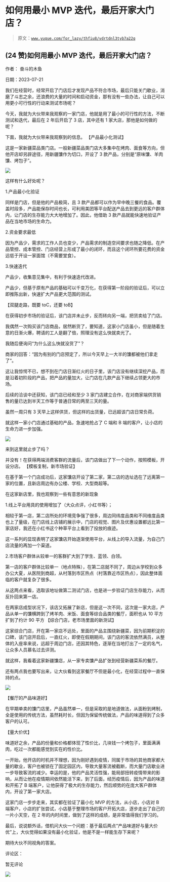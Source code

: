 # 如何用最小 MVP 迭代，最后开家大门店？

> 原文：[`www.yuque.com/for_lazy/thfiu8/vdrtdnl3tyb7a22q`](https://www.yuque.com/for_lazy/thfiu8/vdrtdnl3tyb7a22q)



## (24 赞)如何用最小 MVP 迭代，最后开家大门店？ 

作者： 奋斗的木鱼 

日期：2023-07-21 

我们在经营时，经常开启了门店后才发现产品不符合市场，最后只能关门歇业，消磨了斗志之余，还浪费的大量的时间和启动资金，那有没有一些办法，让自己可以用更小可行性的行动来测试市场呢？ 

今天，我就为大伙带来我观察的一家门店，他就是用了最小的可行性的方法，不断测试和迭代，最后在 2 年后开启了 3 店，其中还有 1 家大店，那他是如何做的呢？ 

下面，我就为大伙带来我观察到的信息。 <ne-h4 id="da3800db" data-lake-id="da3800db">【产品最小化测试】</ne-h4> 

这是一家新疆菜品类门店。一般新疆菜品类门店大多集中在烤肉、面食等方向，但他开店却另辟途径，用新疆馕作为切口，开设了 3 款产品，分别是“原味馕、羊肉馕、烤包子”。 

![](img/37c8ab5ea30e69d0d95570261b56ae1b.png) 

这样有什么好处呢？ 

1.产品最小化验证 

同样是门店，但是他的产品极简，且 3 款产品都可以作为早中晚三餐的食品。覆盖时段多，产品能保存时间也长，可利用美团等平台配送产品去到更远的客户群体内，让门店的生存能力大大地增加了。因此，他借助 3 款产品就能快速地验证产品在当地市场的生命力。 

2.资金要求最低 

因为产品少，需求的工作人员也变少，产品需求的制造空间要求也随之降低。在产品管控、成本管控、门店经营上形成了最小的闭环，而且这个闭环所要花费的资金远低于开设一家面馆（不需要堂食）。 

3.快速迭代 

产品少，收集意见集中，有利于快速迭代改进。 

产品少，但基于原有产品的基础可以千变万化，在获得第一阶段的验证后，可以立即推陈出新，快速扩大产品更大范围的测试。 

【双腿走路，既要 toC，还要 toB】 

在获得初步市场的验证后，该门店并未止步，反而转向另一端，把货卖给了门店。 

我偶然一次购买该门店商品，居然断货了，要知道，这家小门店虽小，但是随着生意的日渐火爆，聘请的工人是翻了倍，照理没有这么快就卖光了。 

我随后便询问“为什么这么快就没货了”？ 

商家的回答：“因为有别的门店预定了，所以今天早上一大半的馕都被他们拿走了“。 

这让我惊愕不已，想不到在门店日渐红火的日子里，该门店没有继续深挖产品，而是沿着初阶段的产品，把产品的量加大，让门店在几款产品下继续占领更大的市场。 

后续的洽谈中还获知，该门店已经和至少 3 家门店建立合作，在对商家端供货销售的量已达到半天工作等于普通日常的两至三天的量。 

虽然一周只有 3 天早上这样供货，但这样的出货量，已远超该门店日常负荷。 

就这样一家小门店通过基础的产品，急速地抢占了 C 端和 B 端的客户，让小店的生命力进一步加强。 

![](img/beaceba4f74fd5a884ab35992a5be0de.png) 

来到这里就止步了吗？ 

并没有！在获得两端消费客群的流量后，该门店做出了下一个动作，按照模板，开设分店。 <ne-h4 id="c9168d2f" data-lake-id="c9168d2f">【模板复制，新市场验证】</ne-h4> 

在基于第一个门店成功后，这家馕店开设了第二家，第二店的选址选在了远离第一家的位置，且新店周边有办公楼、学校、大型商超等。 

在这家新店里，我也观察到一些有意思的新现象 

1.线上平台用具的使用增加了（大众点评，小红书等）； 

相较于第一店，第二店所处的环境竞争强了很多，周边同纬度品类和不同维度品类也上了量级，在门店线上店铺的展示中，门店的视觉、图片及优惠设置都远比第一家店好，我还在小红书这个种草平台上看到了投放的痕迹。 

这一系列的显现表明了这家馕店开始逐渐使用平台，从线上的导入流量，为自己门店流量的再加一个渠道。 

2.市场客户群体从较单一的客群扩大到了学生、蓝领、白领。 

第一店的客户群体比较单一（地点特殊），在第二店就不同了，周边从学校到众多办公大夏，从医院到商超，从村落到市区热点（村落靠近市区热点），因此整体面临的客户就复杂了很多。 

从这两点来看，选取该地址做第二测试门店，也是进一步验证门店生存能力，从而反扑回来第一店。 

在两家店成型状况下，该店又拓展了新店，但是这一次不同，这次是一家大店，产品从单一的馕横跨到了烤羊肉、米饭、面食等综合品类的餐厅，面积也从 10 平方扩到了约计 90 平方 <ne-h4 id="6790a2a1" data-lake-id="6790a2a1">【综合门店，老市场里面的新测试】</ne-h4> 

这家综合门店，开在第一家店不远处，里面的产品主围绕新疆菜，因为前期积淀的口碑，该门店开启后，一直红火，即使在假期期间，该门店的客流依然满员，从整体的入座率来说，远超于周边门店，还因其特色，逐渐在当地打出了一定的名气，让众多人员慕名过去评测。 

就这样，我看着这家新疆馕店，从一家专卖馕产品扩张到经营新疆菜系的餐厅。 

还有两点我也要写出来，让大伙看到这家餐厅不但是最小化，在经营过程中一直保持的点。 

![](img/9ffa10a78ec0f8a0bcaee65ac6132eba.png) 

【餐厅的产品味道好】 

在早期单卖的馕门店里，产品虽然单一，但是采取的是地道做法，从面粉到烤制，全是使用的传统方法，虽然耗时长，但因为保留传统做法，产品的味道得到了众多客户的认可。 

【量大价优】 

味道好之余，产品的份量和价格都体现了性价比，几块钱一个烤包子，里面满满肉，吃过一次都能感觉到实在的性价比。 

一开始，他开店的时机并不理想，因为刚好遇到疫情，同属于市场的其他商家都大量的歇业，客户也被锁在了固定园区内，导致大量客流被截断，而大量门店歇业进一步导致客流的减少。幸运的是，他的产品灵活性强，能局部扭转疫情带来的影响，从而让他在疫情期间依然能活下来，到了后面，经历疫情后，因为产品的味道和开拓了 B 端客户，让他获得了极大的生存能力，然后顺势的在庞大客户群体内，开设了第一家大店。 

这家门店一步步走来，其实都在验证了最小化 MVP 的方法，从小店，小店对 B 端客户，小店的扩张尝试，小店基于整理市场的客户开拓大店，逐步走出了自己的一片小天空，在 2 年的内时间里，做到了这样的成绩，是非常值得我们学习的。 

最后，说说额外话，借机问大伙一个问题：基于最后两点“产品味道好与量大价优”上，大伙觉得如果没有最小化验证，他是不是一样能生存下来呢？ 

期待大伙不同视角的答案。 

评论区： 

暂无评论 

![](img/894d30a529e7c37bcd3392323c99941c.png)  